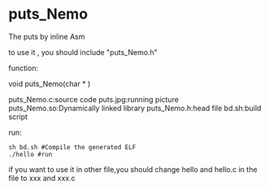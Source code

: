 # puts_Nemo
The puts by inline Asm
 
to use it , you should include "puts_Nemo.h"

function:

void puts_Nemo(char * )


puts_Nemo.c:source code
puts.jpg:running picture
puts_Nemo.so:Dynamically linked library
puts_Nemo.h:head file
bd.sh:build script

run:
```
sh bd.sh #Compile the generated ELF
./hello #run
```
if you want to use it in other file,you should change hello and hello.c in the file to xxx and xxx.c


